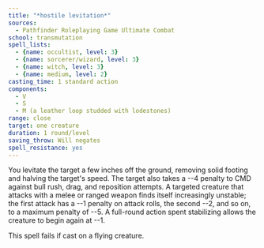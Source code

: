 ```yaml
---
title: "*hostile levitation*"
sources:
  - Pathfinder Roleplaying Game Ultimate Combat
school: transmutation
spell_lists:
  - {name: occultist, level: 3}
  - {name: sorcerer/wizard, level: 3}
  - {name: witch, level: 3}
  - {name: medium, level: 2}
casting_time: 1 standard action
components:
  - V
  - S
  - M (a leather loop studded with lodestones)
range: close
target: one creature
duration: 1 round/level
saving_throw: Will negates
spell_resistance: yes
---
```


You levitate the target a few inches off the ground, removing solid footing and halving the target's speed. The target
also takes a --4 penalty to CMD against bull rush, drag, and reposition attempts. A targeted creature that attacks with a melee or ranged weapon finds itself increasingly unstable; the first attack has a --1 penalty on attack rolls, the second --2, and so on, to a maximum penalty of --5. A full-round action spent stabilizing allows the creature to begin again at --1.

This spell fails if cast on a flying creature.

